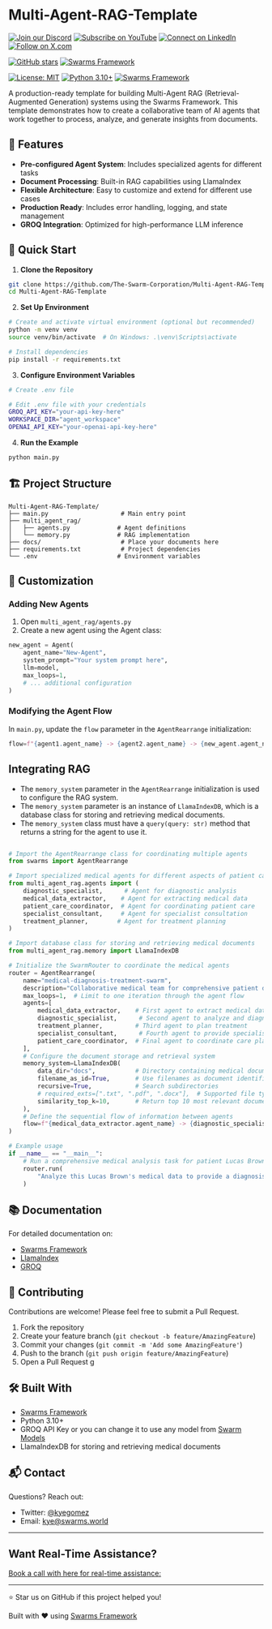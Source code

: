 
# Multi-Agent-RAG-Template

[![Join our Discord](https://img.shields.io/badge/Discord-Join%20our%20server-5865F2?style=for-the-badge&logo=discord&logoColor=white)](https://discord.gg/agora-999382051935506503) [![Subscribe on YouTube](https://img.shields.io/badge/YouTube-Subscribe-red?style=for-the-badge&logo=youtube&logoColor=white)](https://www.youtube.com/@kyegomez3242) [![Connect on LinkedIn](https://img.shields.io/badge/LinkedIn-Connect-blue?style=for-the-badge&logo=linkedin&logoColor=white)](https://www.linkedin.com/in/kye-g-38759a207/) [![Follow on X.com](https://img.shields.io/badge/X.com-Follow-1DA1F2?style=for-the-badge&logo=x&logoColor=white)](https://x.com/kyegomezb)


[![GitHub stars](https://img.shields.io/github/stars/The-Swarm-Corporation/Legal-Swarm-Template?style=social)](https://github.com/The-Swarm-Corporation/Legal-Swarm-Template)
[![Swarms Framework](https://img.shields.io/badge/Built%20with-Swarms-blue)](https://github.com/kyegomez/swarms)


[![License: MIT](https://img.shields.io/badge/License-MIT-yellow.svg)](https://opensource.org/licenses/MIT)
[![Python 3.10+](https://img.shields.io/badge/python-3.10+-blue.svg)](https://www.python.org/downloads/)
[![Swarms Framework](https://img.shields.io/badge/Built%20with-Swarms-orange)](https://swarms.xyz)

A production-ready template for building Multi-Agent RAG (Retrieval-Augmented Generation) systems using the Swarms Framework. This template demonstrates how to create a collaborative team of AI agents that work together to process, analyze, and generate insights from documents.


## 🌟 Features

- **Pre-configured Agent System**: Includes specialized agents for different tasks
- **Document Processing**: Built-in RAG capabilities using LlamaIndex
- **Flexible Architecture**: Easy to customize and extend for different use cases
- **Production Ready**: Includes error handling, logging, and state management
- **GROQ Integration**: Optimized for high-performance LLM inference




## 🚀 Quick Start

1. **Clone the Repository**
```bash
git clone https://github.com/The-Swarm-Corporation/Multi-Agent-RAG-Template.git
cd Multi-Agent-RAG-Template
```

2. **Set Up Environment**
```bash
# Create and activate virtual environment (optional but recommended)
python -m venv venv
source venv/bin/activate  # On Windows: .\venv\Scripts\activate

# Install dependencies
pip install -r requirements.txt
```

3. **Configure Environment Variables**
```bash
# Create .env file

# Edit .env file with your credentials
GROQ_API_KEY="your-api-key-here"
WORKSPACE_DIR="agent_workspace"
OPENAI_API_KEY="your-openai-api-key-here"
```

4. **Run the Example**
```bash
python main.py
```

## 🏗️ Project Structure

```
Multi-Agent-RAG-Template/
├── main.py                    # Main entry point
├── multi_agent_rag/
│   ├── agents.py             # Agent definitions
│   └── memory.py             # RAG implementation
├── docs/                      # Place your documents here
├── requirements.txt           # Project dependencies
└── .env                      # Environment variables
```

## 🔧 Customization

### Adding New Agents

1. Open `multi_agent_rag/agents.py`
2. Create a new agent using the Agent class:

```python
new_agent = Agent(
    agent_name="New-Agent",
    system_prompt="Your system prompt here",
    llm=model,
    max_loops=1,
    # ... additional configuration
)
```

### Modifying the Agent Flow

In `main.py`, update the `flow` parameter in the `AgentRearrange` initialization:

```python
flow=f"{agent1.agent_name} -> {agent2.agent_name} -> {new_agent.agent_name}"
```

## Integrating RAG

- The `memory_system` parameter in the `AgentRearrange` initialization is used to configure the RAG system.
- The `memory_system` parameter is an instance of `LlamaIndexDB`, which is a database class for storing and retrieving medical documents.
- The `memory_system` class must have a `query(query: str)` method that returns a string for the agent to use it.

```python

# Import the AgentRearrange class for coordinating multiple agents
from swarms import AgentRearrange

# Import specialized medical agents for different aspects of patient care
from multi_agent_rag.agents import (
    diagnostic_specialist,      # Agent for diagnostic analysis
    medical_data_extractor,    # Agent for extracting medical data
    patient_care_coordinator,  # Agent for coordinating patient care
    specialist_consultant,     # Agent for specialist consultation
    treatment_planner,        # Agent for treatment planning
)

# Import database class for storing and retrieving medical documents
from multi_agent_rag.memory import LlamaIndexDB

# Initialize the SwarmRouter to coordinate the medical agents
router = AgentRearrange(
    name="medical-diagnosis-treatment-swarm",
    description="Collaborative medical team for comprehensive patient diagnosis and treatment planning",
    max_loops=1,  # Limit to one iteration through the agent flow
    agents=[
        medical_data_extractor,    # First agent to extract medical data
        diagnostic_specialist,      # Second agent to analyze and diagnose
        treatment_planner,         # Third agent to plan treatment
        specialist_consultant,      # Fourth agent to provide specialist input
        patient_care_coordinator,  # Final agent to coordinate care plan
    ],
    # Configure the document storage and retrieval system
    memory_system=LlamaIndexDB(
        data_dir="docs",           # Directory containing medical documents
        filename_as_id=True,       # Use filenames as document identifiers
        recursive=True,            # Search subdirectories
        # required_exts=[".txt", ".pdf", ".docx"],  # Supported file types
        similarity_top_k=10,       # Return top 10 most relevant documents
    ),
    # Define the sequential flow of information between agents
    flow=f"{medical_data_extractor.agent_name} -> {diagnostic_specialist.agent_name} -> {treatment_planner.agent_name} -> {specialist_consultant.agent_name} -> {patient_care_coordinator.agent_name}",
)

# Example usage
if __name__ == "__main__":
    # Run a comprehensive medical analysis task for patient Lucas Brown
    router.run(
        "Analyze this Lucas Brown's medical data to provide a diagnosis and treatment plan"
    )

```



## 📚 Documentation

For detailed documentation on:
- [Swarms Framework](https://swarms.xyz)
- [LlamaIndex](https://docs.llamaindex.ai)
- [GROQ](https://groq.com)

## 🤝 Contributing

Contributions are welcome! Please feel free to submit a Pull Request.

1. Fork the repository
2. Create your feature branch (`git checkout -b feature/AmazingFeature`)
3. Commit your changes (`git commit -m 'Add some AmazingFeature'`)
4. Push to the branch (`git push origin feature/AmazingFeature`)
5. Open a Pull Request
g

## 🛠 Built With

- [Swarms Framework](https://github.com/kyegomez/swarms)
- Python 3.10+
- GROQ API Key or you can change it to use any model from [Swarm Models](https://github.com/The-Swarm-Corporation/swarm-models)
- LlamaIndexDB for storing and retrieving medical documents

## 📬 Contact

Questions? Reach out:
- Twitter: [@kyegomez](https://twitter.com/kyegomez)
- Email: kye@swarms.world

---

## Want Real-Time Assistance?

[Book a call with here for real-time assistance:](https://cal.com/swarms/swarms-onboarding-session)

---

⭐ Star us on GitHub if this project helped you!

Built with ♥ using [Swarms Framework](https://github.com/kyegomez/swarms)







